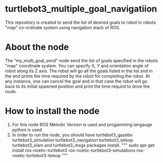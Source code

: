 # turtlebot3_multiple_goal_navigatiion
This repository is created to send the list of desired goals to robot in robots "map" co-ordinate system using navigation stack of ROS.

# About the node
The "my_multi_goal_send" node send the list of goals specified in the robots "map" coordinate system. You can specify X, Y and orientation angle of robot along its Z axis. The robot will go all the goals listed in the list and in the end prints the time required by the robot for completing the robot. At any instance, one can cancel the goal and in that case the robot will go back to its initial spawned position and print the time requird to drive the route. 

# How to install the node

1. For this node ROS Melodic Version is used and progamming langauge python is used
2. In order to run the node, you should have turtlebot3_gazebo turtlebot3_simulation turtlebot3_navigation turtlebot3_teleop turtlebot3_slam and turtlebot3_msgs packages install.
   """
   sudo apt-get install ros-noetic-turtlebot3 ros-noetic-turtlebot3-simulations ros-noetic-turtlebot3-teleop
  """

